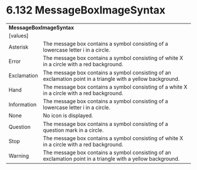 <html dir="LTR" xmlns:mshelp="http://msdn.microsoft.com/mshelp" xmlns:ddue="http://ddue.schemas.microsoft.com/authoring/2003/5" xmlns:xlink="http://www.w3.org/1999/xlink" xmlns:tool="http://www.microsoft.com/tooltip">

<body>
 <input type="hidden" id="userDataCache" class="userDataStyle">
 <input type="hidden" id="hiddenScrollOffset">
 <img id="dropDownImage" style="display:none; height:0; width:0;" src="../local/drpdown.gif">
 <img id="dropDownHoverImage" style="display:none; height:0; width:0;" src="../local/drpdown_orange.gif">
 <img id="collapseImage" style="display:none; height:0; width:0;" src="../local/collapse.gif">
 <img id="expandImage" style="display:none; height:0; width:0;" src="../local/exp.gif">
 <img id="collapseAllImage" style="display:none; height:0; width:0;" src="../local/collall.gif">
 <img id="expandAllImage" style="display:none; height:0; width:0;" src="../local/expall.gif">
 <img id="copyImage" style="display:none; height:0; width:0;" src="../local/copycode.gif">
 <img id="copyHoverImage" style="display:none; height:0; width:0;" src="../local/copycodeHighlight.gif">
 <div id="header"><h1 class="heading">6.132 MessageBoxImageSyntax</h1></div>

 <div id="mainSection">
 <div id="mainBody">
 <div id="allHistory" class="saveHistory" onsave="saveAll()" onload="loadAll()"></div>
 <p xmlns:wsd="http://wsdev.schemas.microsoft.com/authoring/2008/2" xmlns:msxsl="urn:schemas-microsoft-com:xslt" xmlns:script="urn:script" xmlns:build="urn:build">
 </p>
 <div id="sectionSection0" class="section" name="collapseableSection">
 <content xmlns="http://ddue.schemas.microsoft.com/authoring/2003/5" xmlns:wsd="http://wsdev.schemas.microsoft.com/authoring/2008/2" xmlns:msxsl="urn:schemas-microsoft-com:xslt" xmlns:script="urn:script" xmlns:build="urn:build">
 </content>
 </div>
 <div id="sectionSection1" class="section" name="collapseableSection">
 <content xmlns="http://ddue.schemas.microsoft.com/authoring/2003/5" xmlns:wsd="http://wsdev.schemas.microsoft.com/authoring/2008/2" xmlns:msxsl="urn:schemas-microsoft-com:xslt" xmlns:script="urn:script" xmlns:build="urn:build">
 <table class="ProtocolAuthoredTable" xmlns="">
 <tr><td colspan="2">
 <b>MessageBoxImageSyntax</b> </td>
 </tr>
 <tr><td><div class="indent0">[values]</div></td>
 <td></td>
 </tr>
 <tr><td><div class="indent2">Asterisk</div></td>
 <td>The message box contains a symbol consisting of a lowercase letter i in a circle.</td>
 </tr>
 <tr><td><div class="indent2">Error</div></td>
 <td>The message box contains a symbol consisting of white X in a circle with a red background.</td>
 </tr>
 <tr><td><div class="indent2">Exclamation</div></td>
 <td>The message box contains a symbol consisting of an exclamation point in a triangle with a yellow background.</td>
 </tr>
 <tr><td><div class="indent2">Hand</div></td>
 <td>The message box contains a symbol consisting of a white X in a circle with a red background.</td>
 </tr>
 <tr><td><div class="indent2">Information</div></td>
 <td>The message box contains a symbol consisting of a lowercase letter i in a circle.</td>
 </tr>
 <tr><td><div class="indent2">None</div></td>
 <td>No icon is displayed.</td>
 </tr>
 <tr><td><div class="indent2">Question</div></td>
 <td>The message box contains a symbol consisting of a question mark in a circle.</td>
 </tr>
 <tr><td><div class="indent2">Stop</div></td>
 <td>The message box contains a symbol consisting of white X in a circle with a red background.</td>
 </tr>
 <tr><td><div class="indent2">Warning</div></td>
 <td>The message box contains a symbol consisting of an exclamation point in a triangle with a yellow background.</td>
 </tr>
</table>
 </content>
 </div>
 <!--[if gte IE 5]>
 <tool:tip element="languageFilterToolTip" avoidmouse="false"/>
 <![endif]-->
 </div>
 <a name="feedback"></a><span></span>
 </div>
</body></html>
